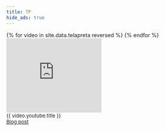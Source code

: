 ```yaml
---
title: TP
hide_ads: true
---
```



<div>
{% for video in site.data.telapreta reversed %}
	<div class="embed-youtube" style="float:left; margin-right:50px;">
		<iframe class="youtube-player" type="text/html" width="250" height="195" src="https://www.youtube.com/embed/{{ video.youtube.id }}" frameborder="0" allowfullscreen></iframe>
		<div style="font-size: small; width:250px;">
			{{ video.youtube.title }}
			<br>
			<a href="{{ site.url }}{{ video.blog.url }}">Blog post</a>
		</div>
	</div>
{% endfor %}
</div>

